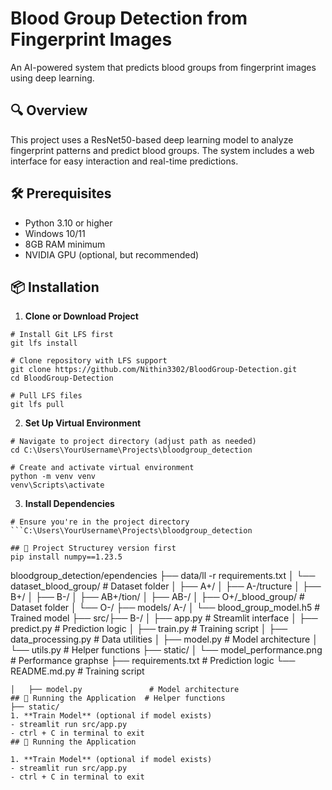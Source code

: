 # Blood Group Detection from Fingerprint Images

An AI-powered system that predicts blood groups from fingerprint images using deep learning.

## 🔍 Overview

This project uses a ResNet50-based deep learning model to analyze fingerprint patterns and predict blood groups. The system includes a web interface for easy interaction and real-time predictions.

## 🛠️ Prerequisites

- Python 3.10 or higher
- Windows 10/11
- 8GB RAM minimum
- NVIDIA GPU (optional, but recommended)

## 📦 Installation

1. **Clone or Download Project**
```batch
# Install Git LFS first
git lfs install

# Clone repository with LFS support
git clone https://github.com/Nithin3302/BloodGroup-Detection.git
cd BloodGroup-Detection

# Pull LFS files
git lfs pull
```

2. **Set Up Virtual Environment**
```batch
# Navigate to project directory (adjust path as needed)
cd C:\Users\YourUsername\Projects\bloodgroup_detection

# Create and activate virtual environment
python -m venv venv
venv\Scripts\activate
```

3. **Install Dependencies**
```batch
# Ensure you're in the project directory
```C:\Users\YourUsername\Projects\bloodgroup_detection

## 📁 Project Structurey version first
pip install numpy==1.23.5
```
bloodgroup_detection/ependencies
├── data/ll -r requirements.txt
│   └── dataset_blood_group/    # Dataset folder
│       ├── A+/
│       ├── A-/tructure
│       ├── B+/
│       ├── B-/
│       ├── AB+/tion/
│       ├── AB-/
│       ├── O+/_blood_group/    # Dataset folder
│       └── O-/
├── models/ A-/
│   └── blood_group_model.h5    # Trained model
├── src/├── B-/
│   ├── app.py                  # Streamlit interface
│   ├── predict.py              # Prediction logic
│   ├── train.py               # Training script
│   ├── data_processing.py     # Data utilities
│   ├── model.py               # Model architecture
│   └── utils.py               # Helper functions
├── static/
│   └── model_performance.png   # Performance graphse
├── requirements.txt            # Prediction logic
└── README.md.py               # Training script
``` ├── data_processing.py     # Data utilities
│   ├── model.py               # Model architecture
## 🚀 Running the Application  # Helper functions
├── static/
1. **Train Model** (optional if model exists) 
- streamlit run src/app.py    
- ctrl + C in terminal to exit
## 🚀 Running the Application

1. **Train Model** (optional if model exists)
- streamlit run src/app.py    
- ctrl + C in terminal to exit
